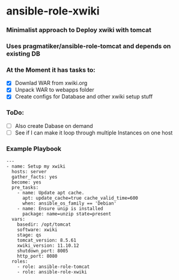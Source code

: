 # ansible-role-xwiki

### Minimalist approach to Deploy xwiki with tomcat
### Uses pragmatiker/ansible-role-tomcat and depends on existing DB
### At the Moment it has tasks to:
- [x] Downlad WAR from xwiki.org
- [x] Unpack WAR to webapps folder 
- [x] Create configs for Database and other xwiki setup stuff

### ToDo:
- [ ] Also create Dabase on demand
- [ ] See if I can make it loop through multiple Instances on one host
 
### Example Playbook 
```
---
- name: Setup my xwiki
  hosts: server
  gather_facts: yes
  become: yes
  pre_tasks:
    - name: Update apt cache.
      apt: update_cache=true cache_valid_time=600
      when: ansible_os_family == 'Debian'
    - name: Ensure unip is installed
      package: name=unzip state=present
  vars:
    basedir: /opt/tomcat
    software: xwiki
    stage: qs
    tomcat_version: 8.5.61
    xwiki_version: 11.10.12
    shutdown_port: 8005
    http_port: 8080
  roles:
    - role: ansible-role-tomcat
    - role: ansible-role-xwiki
